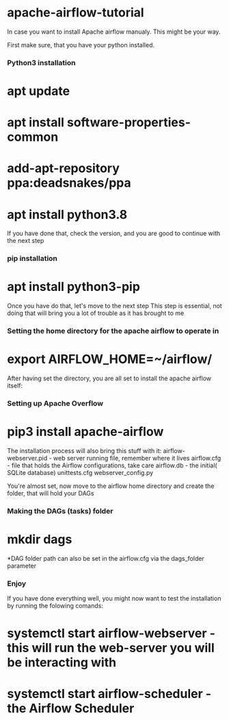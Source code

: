 # apache-airflow-tutorial

In case you want to install Apache airflow manualy. This might be your way.

First make sure, that you have your python installed.

### Python3 installation
# apt update
# apt install software-properties-common
# add-apt-repository ppa:deadsnakes/ppa
# apt install python3.8

If you have done that, check the version, and you are good to continue with the next step

### pip installation
# apt install python3-pip

Once you have do that, let's move to the next step
This step is essential, not doing that will bring you a lot of trouble as it has brought to me

### Setting the home directory for the apache airflow to operate in
# export AIRFLOW_HOME=~/airflow/

After having set the directory, you are all set to install the apache airflow itself:

### Setting up Apache Overflow
# pip3 install apache-airflow

The installation process will also bring this stuff with it:
airflow-webserver.pid -  web server running file, remember where it lives
airflow.cfg - file that holds the Airflow configurations, take care
airflow.db - the initial( SQLite database)
unittests.cfg
webserver_config.py

You're almost set, now move to the airflow home directory and create the folder, that will hold your DAGs
### Making the DAGs (tasks) folder
# mkdir dags

*DAG folder path can also be set in the airflow.cfg via the dags_folder parameter

### Enjoy

If you have done everything well, you might now want to test the installation by running the folowing comands:
# systemctl start airflow-webserver - this will run the web-server you will be interacting with
# systemctl start airflow-scheduler - the Airflow Scheduler

